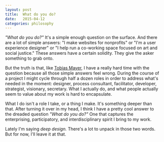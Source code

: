 ```yaml
---
layout: post
title:  What do you do?
date:   2015-04-12
categories: philosophy
---
```


_"What do you do?"_ It's a simple enough question on the surface. And there are a lot of simple answers: "I make websites for nonprofits" or "I'm a user experience designer" or "I help run a co-working space focused on art and social justice." These answers have a certain solidity. They give the asker something to grab onto.

But the truth is that, like [Tobias Mayer](http://bizcraft.tumblr.com/post/112742470752/what-do-you-do), I have a really hard time with the question because all those simple answers feel wrong. During the course of a project I might cycle through half a dozen roles in order to address what's needed in the moment: designer, process consultant, facilitator, developer, strategist, visionary, secretary. What I actually do, and what people actually seem to value about my work is hard to encapsulate.

What I do isn't a role I take, or a thing I make. It's something deeper than that. After turning it over in my head, I think I have a pretty cool answer to the dreaded question _"What do you do?"_ One that captures the enterprising, participatory, and interdisciplinary spirit I bring to my work.

Lately I'm saying _deep design._ There's a lot to unpack in those two words. But for now, I'll leave it at that.

